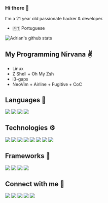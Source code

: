 ### Hi there 👋

I'm a 21 year old passionate hacker & developer.

- 🇵🇹 Portuguese


![Adrian's github stats](https://github-readme-stats.vercel.app/api?username=kita99&theme=tokyonight&show_icons=true)


## My Programming Nirvana ✌️

  - Linux
  - Z Shell + Oh My Zsh
  - i3-gaps
  - NeoVim + Airline + Fugitive + CoC


## Languages 🔨

<p align="left">
  <img src="https://img.shields.io/badge/python%20-%2314354C.svg?&style=for-the-badge&logo=python&logoColor=white" />
  <img src="https://img.shields.io/badge/go-%2300ADD8.svg?&style=for-the-badge&logo=go&logoColor=white" />
  <img src="https://img.shields.io/badge/javascript%20-%23323330.svg?&style=for-the-badge&logo=javascript&logoColor=%23F7DF1E" />
  <img src="https://img.shields.io/badge/php-%23777BB4.svg?&style=for-the-badge&logo=php&logoColor=white" />
</p>


## Technologies ⚙️

<p align="left">
  <img src="https://img.shields.io/badge/mysql-%2300f.svg?&style=for-the-badge&logo=mysql&logoColor=white" />
  <img src="https://img.shields.io/badge/postgres-%23316192.svg?&style=for-the-badge&logo=postgresql&logoColor=white" />
  <img src="https://img.shields.io/badge/MongoDB-%234ea94b.svg?&style=for-the-badge&logo=mongodb&logoColor=white" />
  <img src="https://img.shields.io/badge/redis-%23DC382D.svg?&style=for-the-badge&logo=redis&logoColor=white" />
  <img src="https://img.shields.io/badge/NGINX-%23269539.svg?&style=for-the-badge&logo=nginx&logoColor=white" />
  <img src="https://img.shields.io/badge/docker-%232496ED.svg?&style=for-the-badge&logo=docker&logoColor=white" />
  <img src="https://img.shields.io/badge/kubernetes-%23326CE5.svg?&style=for-the-badge&logo=kubernetes&logoColor=white" />
  <img src="https://img.shields.io/badge/NodeJS-%23339933.svg?&style=for-the-badge&logo=node.js&logoColor=white" />
</p>


## Frameworks 🧰

<p align="left">
  <img src="https://img.shields.io/badge/flask%20-%23000.svg?&style=for-the-badge&logo=flask&logoColor=white" />
  <img src="https://img.shields.io/badge/fastapi%20-%236DB33F.svg?&style=for-the-badge&logoColor=white" />
  <img src="https://img.shields.io/badge/vuejs%20-%2335495e.svg?&style=for-the-badge&logo=vue.js&logoColor=%234FC08D" />
  <img src="https://img.shields.io/badge/express.js%20-%23404d59.svg?&style=for-the-badge" />
</p>


##  Connect with me 🔌

<p align="left">
   <a href="https://www.linkedin.com/in/adrian-dinis-5b8110143/"><img  src="https://img.shields.io/badge/linkedin-%230077B5.svg?&style=for-the-badge&logo=linkedin&logoColor=white" /></a>
   <img src="https://img.shields.io/badge/KiTA%237465-%230077B5.svg?&style=for-the-badge&logo=discord&logoColor=white" />
   <a href="mailto:adriandinis99@gmail.com"> <img src="https://img.shields.io/badge/gmail-%23D14836.svg?&style=for-the-badge&logo=gmail&logoColor=white" /></a>
   <a href="https://blog.adriandinis.com"><img src="https://img.shields.io/badge/hackazine-%23000000.svg?&style=for-the-badge&logo=blogger&logoColor=white" /></a>
   <a href="https://blog.adriandinis.com/feeds/all.atom.xml"><img src="https://img.shields.io/badge/rss-%23FFA500.svg?&style=for-the-badge&logo=rss&logoColor=white" /></a>
</p>
